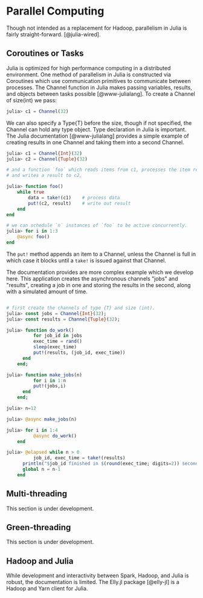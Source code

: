 # Parallel Computing

Though not intended as a replacement for Hadoop, parallelism in Julia is fairly straight-forward. [@julia-wired].

## Coroutines or Tasks

Julia is optimized for high performance computing in a distributed environment.  One method of parallelism in Julia is
constructed via Coroutines which use communication primitives  to communicate between processes. The Channel function in
Julia makes passing variables, results, and objects between tasks possible [@www-julialang]. To create a Channel of
size(int) we pass:

```julia
julia> c1 = Channel(32)
```

We can also specify a Type{T} before the size, though if not specified, the Channel can hold any type object. Type
declaration in Julia is important. The Julia documentation [@www-julialang] provides a simple example of creating
results in one Channel and taking them into a second Channel.

```julia
julia> c1 = Channel{Int}(32)
julia> c2 = Channel{Tuple}(32)

# and a function `foo` which reads items from c1, processes the item read
# and writes a result to c2,

julia> function foo()
    while true
        data = take!(c1)    # process data
        put!(c2, result)    # write out result
    end
end

# we can schedule `n` instances of `foo` to be active concurrently.
julia> for i in 1:3
    @async foo()
end
```

The ```put!``` method appends an item to a Channel, unless the Channel is full in which case it blocks until a
```take!``` is issued against that Channel.

The documentation provides are more complex example which we develop here. This application creates the asynchronous
channels "jobs" and "results", creating a job in one and storing the results in the second, along with a simulated
amount of time.

```julia

# first create the channels of type {T} and size (int).
julia> const jobs = Channel{Int}(32);
julia> const results = Channel{Tuple}(32);

julia> function do_work()
          for job_id in jobs
	      exec_time = rand()
	      sleep(exec_time)
	      put!(results, (job_id, exec_time))
	  end
	end;

julia> function make_jobs(n)
          for i in 1:n
	      put!(jobs,i)
	  end
	end;

julia> n=12

julia> @async make_jobs(n)

julia> for i in 1:4
          @async do_work()
	end

julia> @elapsed while n > 0
          job_id, exec_time = take!(results)
	  println("$job_id finished in $(round(exec_time; digits=2)) seconds")
	  global n = n-1
	end
```

## Multi-threading

This section is under development. 

## Green-threading

This section is under development. 

## Hadoop and Julia

While development and interactivity between Spark, Hadoop, and Julia is robust, the
documentation is limited. The Elly.jl package [@elly-jl] is a Hadoop and Yarn client for Julia.
